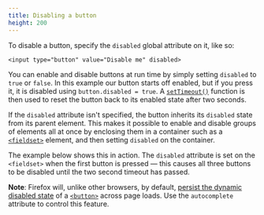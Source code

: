 ```yaml
---
title: Disabling a button
height: 200
---
```

To disable a button, specify the `disabled` global attribute on it, like so:

    <input type="button" value="Disable me" disabled>

You can enable and disable buttons at run time by simply setting `disabled` to `true` or `false`. In this example our button starts off enabled, but if you press it, it is disabled using `button.disabled = true`. A [`setTimeout()`](/en-US/docs/Web/API/WindowTimers/setTimeout) function is then used to reset the button back to its enabled state after two seconds.

If the `disabled` attribute isn't specified, the button inherits its `disabled` state from its parent element. This makes it possible to enable and disable groups of elements all at once by enclosing them in a container such as a [`<fieldset>`](/en-US/docs/Web/HTML/Element/fieldset) element, and then setting `disabled` on the container.

The example below shows this in action. The `disabled` attribute is set on the `<fieldset>` when the first button is pressed — this causes all three buttons to be disabled until the two second timeout has passed.

**Note**: Firefox will, unlike other browsers, by default, [persist the dynamic disabled state](http://stackoverflow.com/questions/5985839/bug-with-firefox-disabled-attribute-of-input-not-resetting-when-refreshing) of a [`<button>`](/en-US/docs/Web/HTML/Element/button) across page loads. Use the `autocomplete` attribute to control this feature.
